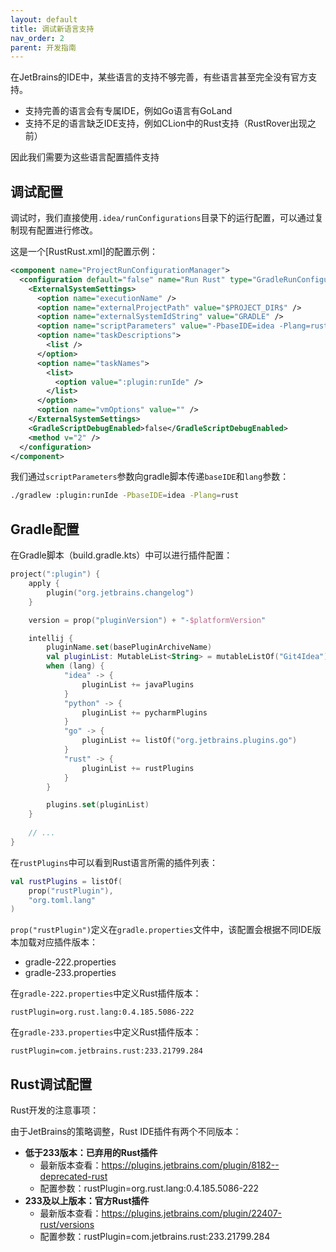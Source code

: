 ```yaml
---
layout: default
title: 调试新语言支持
nav_order: 2
parent: 开发指南
---
```


在JetBrains的IDE中，某些语言的支持不够完善，有些语言甚至完全没有官方支持。

- 支持完善的语言会有专属IDE，例如Go语言有GoLand
- 支持不足的语言缺乏IDE支持，例如CLion中的Rust支持（RustRover出现之前）

因此我们需要为这些语言配置插件支持

## 调试配置

调试时，我们直接使用`.idea/runConfigurations`目录下的运行配置，可以通过复制现有配置进行修改。

这是一个[RustRust.xml]的配置示例：

```xml
<component name="ProjectRunConfigurationManager">
  <configuration default="false" name="Run Rust" type="GradleRunConfiguration" factoryName="Gradle">
    <ExternalSystemSettings>
      <option name="executionName" />
      <option name="externalProjectPath" value="$PROJECT_DIR$" />
      <option name="externalSystemIdString" value="GRADLE" />
      <option name="scriptParameters" value="-PbaseIDE=idea -Plang=rust" />
      <option name="taskDescriptions">
        <list />
      </option>
      <option name="taskNames">
        <list>
          <option value=":plugin:runIde" />
        </list>
      </option>
      <option name="vmOptions" value="" />
    </ExternalSystemSettings>
    <GradleScriptDebugEnabled>false</GradleScriptDebugEnabled>
    <method v="2" />
  </configuration>
</component>
```

我们通过`scriptParameters`参数向gradle脚本传递`baseIDE`和`lang`参数：

```bash
./gradlew :plugin:runIde -PbaseIDE=idea -Plang=rust
```

## Gradle配置

在Gradle脚本（build.gradle.kts）中可以进行插件配置：

```kotlin
project(":plugin") {
    apply {
        plugin("org.jetbrains.changelog")
    }

    version = prop("pluginVersion") + "-$platformVersion"

    intellij {
        pluginName.set(basePluginArchiveName)
        val pluginList: MutableList<String> = mutableListOf("Git4Idea")
        when (lang) {
            "idea" -> {
                pluginList += javaPlugins
            }
            "python" -> {
                pluginList += pycharmPlugins
            }
            "go" -> {
                pluginList += listOf("org.jetbrains.plugins.go")
            }
            "rust" -> {
                pluginList += rustPlugins
            }
        }

        plugins.set(pluginList)
    }
  
    // ...
}
```

在`rustPlugins`中可以看到Rust语言所需的插件列表：

```kotlin
val rustPlugins = listOf(
    prop("rustPlugin"),
    "org.toml.lang"
)
```

`prop("rustPlugin")`定义在`gradle.properties`文件中，该配置会根据不同IDE版本加载对应插件版本：

- gradle-222.properties
- gradle-233.properties

在`gradle-222.properties`中定义Rust插件版本：

```properties
rustPlugin=org.rust.lang:0.4.185.5086-222
```

在`gradle-233.properties`中定义Rust插件版本：

```properties
rustPlugin=com.jetbrains.rust:233.21799.284
```

## Rust调试配置

Rust开发的注意事项：

由于JetBrains的策略调整，Rust IDE插件有两个不同版本：

- **低于233版本：已弃用的Rust插件**
  - 最新版本查看：https://plugins.jetbrains.com/plugin/8182--deprecated-rust
  - 配置参数：rustPlugin=org.rust.lang:0.4.185.5086-222
- **233及以上版本：官方Rust插件**
  - 最新版本查看：https://plugins.jetbrains.com/plugin/22407-rust/versions
  - 配置参数：rustPlugin=com.jetbrains.rust:233.21799.284
